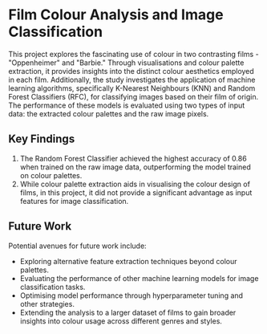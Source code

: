 # Film Colour Analysis and Image Classification

This project explores the fascinating use of colour in two contrasting films - "Oppenheimer" and "Barbie." Through visualisations and colour palette extraction, it provides insights into the distinct colour aesthetics employed in each film. Additionally, the study investigates the application of machine learning algorithms, specifically K-Nearest Neighbours (KNN) and Random Forest Classifiers (RFC), for classifying images based on their film of origin. The performance of these models is evaluated using two types of input data: the extracted colour palettes and the raw image pixels.

## Key Findings

1. The Random Forest Classifier achieved the highest accuracy of 0.86 when trained on the raw image data, outperforming the model trained on colour palettes.
2. While colour palette extraction aids in visualising the colour design of films, in this project, it did not provide a significant advantage as input features for image classification.

## Future Work

Potential avenues for future work include:
- Exploring alternative feature extraction techniques beyond colour palettes.
- Evaluating the performance of other machine learning models for image classification tasks.
- Optimising model performance through hyperparameter tuning and other strategies.
- Extending the analysis to a larger dataset of films to gain broader insights into colour usage across different genres and styles.
